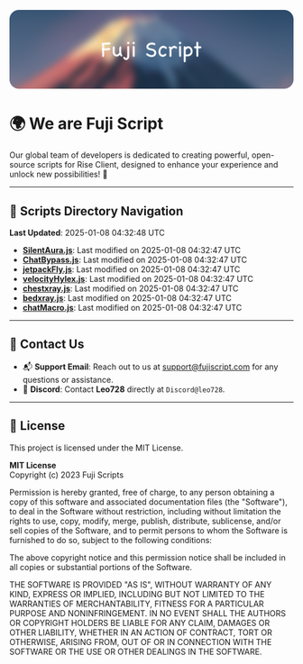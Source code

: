 ![Banner](.github/b.webp)

# 🌍 **We are Fuji Script**

Our global team of developers is dedicated to creating powerful, open-source scripts for Rise Client, designed to enhance your experience and unlock new possibilities! 🌟

---
<!-- SCRIPTS_NAVIGATION_START -->
## 📂 **Scripts Directory Navigation**

**Last Updated**: 2025-01-08 04:32:48 UTC

- **[SilentAura.js](scripts/SilentAura.js)**: Last modified on 2025-01-08 04:32:47 UTC
- **[ChatBypass.js](scripts/ChatBypass.js)**: Last modified on 2025-01-08 04:32:47 UTC
- **[jetpackFly.js](scripts/jetpackFly.js)**: Last modified on 2025-01-08 04:32:47 UTC
- **[velocityHylex.js](scripts/velocityHylex.js)**: Last modified on 2025-01-08 04:32:47 UTC
- **[chestxray.js](scripts/chestxray.js)**: Last modified on 2025-01-08 04:32:47 UTC
- **[bedxray.js](scripts/bedxray.js)**: Last modified on 2025-01-08 04:32:47 UTC
- **[chatMacro.js](scripts/chatMacro.js)**: Last modified on 2025-01-08 04:32:47 UTC

<!-- SCRIPTS_NAVIGATION_END -->

---

## 💬 **Contact Us**  
- 📬 **Support Email**: Reach out to us at [support@fujiscript.com](mailto:support@fujiscript.com) for any questions or assistance.  
- 💬 **Discord**: Contact **Leo728** directly at `Discord@leo728`.

---

## 📜 **License**

This project is licensed under the MIT License.  

**MIT License**  
Copyright (c) 2023 Fuji Scripts  

Permission is hereby granted, free of charge, to any person obtaining a copy of this software and associated documentation files (the "Software"), to deal in the Software without restriction, including without limitation the rights to use, copy, modify, merge, publish, distribute, sublicense, and/or sell copies of the Software, and to permit persons to whom the Software is furnished to do so, subject to the following conditions:  

The above copyright notice and this permission notice shall be included in all copies or substantial portions of the Software.  

THE SOFTWARE IS PROVIDED "AS IS", WITHOUT WARRANTY OF ANY KIND, EXPRESS OR IMPLIED, INCLUDING BUT NOT LIMITED TO THE WARRANTIES OF MERCHANTABILITY, FITNESS FOR A PARTICULAR PURPOSE AND NONINFRINGEMENT. IN NO EVENT SHALL THE AUTHORS OR COPYRIGHT HOLDERS BE LIABLE FOR ANY CLAIM, DAMAGES OR OTHER LIABILITY, WHETHER IN AN ACTION OF CONTRACT, TORT OR OTHERWISE, ARISING FROM, OUT OF OR IN CONNECTION WITH THE SOFTWARE OR THE USE OR OTHER DEALINGS IN THE SOFTWARE.  
